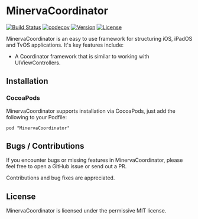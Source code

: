 # MinervaCoordinator

[![Build Status](https://travis-ci.org/MinervaMobile/MinervaCoordinator.svg?branch=master)](https://travis-ci.org/MinervaMobile/MinervaCoordinator)
[![codecov](https://codecov.io/gh/MinervaMobile/MinervaCoordinator/branch/master/graph/badge.svg)](https://codecov.io/gh/MinervaMobile/MinervaCoordinator)
[![Version](https://img.shields.io/cocoapods/v/MinervaCoordinator.svg?style=flat)](http://cocoapods.org/pods/MinervaCoordinator)
[![License](https://img.shields.io/cocoapods/l/MinervaCoordinator.svg?style=flat)](http://cocoapods.org/pods/MinervaCoordinator)

MinervaCoordinator is an easy to use framework for structuring iOS, iPadOS and TvOS applications. It's key features include:

* A Coordinator framework that is similar to working with UIViewControllers.

## Installation

### CocoaPods

MinervaCoordinator supports installation via CocoaPods, just add the following to your Podfile:

```
pod "MinervaCoordinator"
```

## Bugs / Contributions

If you encounter bugs or missing features in MinervaCoordinator, please feel free to open a GitHub issue or send out a PR.

Contributions and bug fixes are appreciated.

## License

MinervaCoordinator is licensed under the permissive MIT license.
